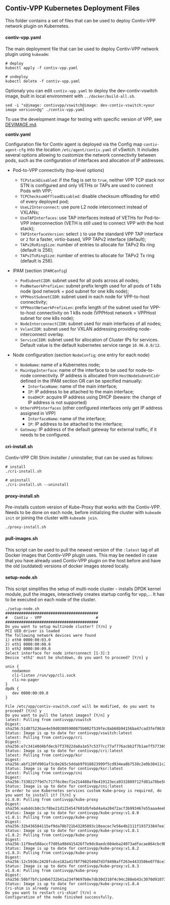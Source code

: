 ## Contiv-VPP Kubernetes Deployment Files

This folder contains a set of files that can be used to deploy Contiv-VPP
network plugin on Kubernetes.

#### contiv-vpp.yaml
The main deployment file that can be used to deploy Contiv-VPP network plugin using `kubeadm`:
```
# deploy
kubectl apply -f contiv-vpp.yaml

# undeploy
kubectl delete -f contiv-vpp.yaml
```
Optionaly you can edit `contiv-vpp.yaml` to deploy the dev-contiv-vswitch image, built
in local environment with `../docker/build-all.sh`.
```
sed -i "s@image: contivvpp/vswitch@image: dev-contiv-vswitch:<your image version>@g" ./contiv-vpp.yaml
```

To use the development image for testing with specific version of VPP, see
[DEVIMAGE.md](../docker/DEVIMAGE.md).

**contiv.yaml**

  Configuration file for Contiv agent is deployed via the Config map `contiv-agent-cfg`
  into the location `/etc/agent/contiv.yaml` of vSwitch. It includes several options
  allowing to customize the network connectivity between pods, such as the configuration
  of interfaces and allocation of IP addresses.

  * Pod-to-VPP connectivity (top-level options)
    - `TCPstackDisabled`: if the flag is set to `true`, neither VPP TCP stack nor STN is configured
      and only VETHs or TAPs are used to connect Pods with VPP;
    - `TCPChecksumOffloadDisabled`: disable checksum offloading for eth0 of every deployed pod;
    - `UseL2Interconnect`: use pure L2 node interconnect instead of VXLANs;
    - `UseTAPInterfaces`: use TAP interfaces instead of VETHs for Pod-to-VPP interconnection
      (VETH is still used to connect VPP with the host stack);
    - `TAPInterfaceVersion`: select `1` to use the standard VPP TAP interface or `2`
      for a faster, virtio-based, VPP TAPv2 interface (default);
    - `TAPv2RxRingSize`: number of entries to allocate for TAPv2 Rx ring (default is 256);
    - `TAPv2TxRingSize`: number of entries to allocate for TAPv2 Tx ring (default is 256).

  * IPAM (section `IPAMConfig`)
    - `PodSubnetCIDR`: subnet used for all pods across all nodes;
    - `PodNetworkPrefixLen`: subnet prefix length used for all pods of 1 k8s node
      (pod network = pod subnet for one k8s node);
    - `VPPHostSubnetCIDR`: subnet used in each node for VPP-to-host connectivity;
    - `VPPHostNetworkPrefixLen`: prefix length of the subnet used for VPP-to-host connectivity
      on 1 k8s node (VPPHost network = VPPHost subnet for one k8s node);
    - `NodeInterconnectCIDR`: subnet used for main interfaces of all nodes;
    - `VxlanCIDR`: subnet used for VXLAN addressing providing node-interconnect overlay.
    - `ServiceCIDR`: subnet used for allocation of Cluster IPs for services. Default value
    is the default kubernetes service range `10.96.0.0/12`.

  * Node configuration (section `NodeConfig`; one entry for each node)
    - `NodeName`: name of a Kubernetes node;
    - `MainVppInterface`: name of the interface to be used for node-to-node connectivity.
       IP address is allocated from `HostNodeSubnetCidr` defined in the IPAM section OR can be specified manually:
      - `InterfaceName`: name of the main interface;
      - `IP`: IP address to be attached to the main interface;
      - `UseDHCP`: acquire IP address using DHCP
              (beware: the change of IP address is not supported)
    - `OtherVPPInterfaces` (other configured interfaces only get IP address assigned in VPP)
      - `InterfaceName`: name of the interface;
      - `IP`: IP address to be attached to the interface;
    - `Gateway`: IP address of the default gateway for external traffic, if it needs to be configured.

#### cri-install.sh
Contiv-VPP CRI Shim installer / uninstaller, that can be used as follows:
```
# install
./cri-install.sh

# uninstall
./cri-install.sh --uninstall
```

#### proxy-install.sh
Pre-installs custom version of Kube-Proxy that works with the Contiv-VPP. Needs to be done
on each node, before initializing the cluster with `kubeadm init` or joining the cluster with `kubeadm join`.
```
./proxy-install.sh
```

#### pull-images.sh
This script can be used to pull the newest version of the `:latest` tag of all Docker images
that Contiv-VPP plugin uses. This may be needed in case that you have already used Contiv-VPP plugin
on the host before and have the old (outdated) versions of docker images stored locally.

#### setup-node.sh
This script simplifies the setup of multi-node cluster - installs DPDK kernel module, pull the images, interactively creates startup config for vpp,... It has to be
executed on each node of the cluster.
```
./setup-node.sh
#########################################
#   Contiv - VPP                        #
#########################################
Do you want to setup multinode cluster? [Y/n] y
PCI UIO driver is loaded
The following network devices were found
1) eth0 0000:00:03.0
2) eth1 0000:00:08.0
3) eth2 0000:00:09.0
Select interface for node interconnect [1-3]:3
Device 'eth2' must be shutdown, do you want to proceed? [Y/n] y

unix {
   nodaemon
   cli-listen /run/vpp/cli.sock
   cli-no-pager
}
dpdk {
   dev 0000:00:09.0
}

File /etc/vpp/contiv-vswitch.conf will be modified, do you want to proceed? [Y/n] y
Do you want to pull the latest images? [Y/n] y
latest: Pulling from contivvpp/vswitch
Digest: sha256:51d875236ae4e59d03805900875b002f539fec8ab68b94156ba47cad3fef8630
Status: Image is up to date for contivvpp/vswitch:latest
latest: Pulling from contivvpp/cri
Digest: sha256:e7c34140d4bfdecb7f37022da8a1e57c5377cc77af776acbb2f7b1aeff577365
Status: Image is up to date for contivvpp/cri:latest
latest: Pulling from contivvpp/ksr
Digest: sha256:abf120fd901af3c8e265c5ddab9f918823999f5cd934ea8b7538c2e0b30411c2
Status: Image is up to date for contivvpp/ksr:latest
latest: Pulling from contivvpp/cni
Digest: sha256:7330227f9d7c717f6c0ecf1e214488af8e419123eca9332889712fd81a78be50
Status: Image is up to date for contivvpp/cni:latest
In order to use Kubernetes services custom Kube-proxy is required, do you want to install it? [Y/n] y
v1.8.0: Pulling from contivvpp/kube-proxy
Digest: sha256:eabddcb0c3cf8be21d1254547601dbfebd4a4a20472acf3b993467e55aaa4eeb
Status: Image is up to date for contivvpp/kube-proxy:v1.8.0
v1.8.1: Pulling from contivvpp/kube-proxy
Digest: sha256:32b436584115ef9da70b721b43285893c10eacec7e56e4b2111f193733847ee1
Status: Image is up to date for contivvpp/kube-proxy:v1.8.1
v1.8.2: Pulling from contivvpp/kube-proxy
Digest: sha256:11f9ee588accf7d05a98d415426f7e9dc0aedc604eba24073adfacae864cbc9b
Status: Image is up to date for contivvpp/kube-proxy:v1.8.2
v1.8.3: Pulling from contivvpp/kube-proxy
Digest: sha256:12c5936c2428fcdce182a41f8f7982540d7d3f8498aff263e4433506e07f8ce3
Status: Image is up to date for contivvpp/kube-proxy:v1.8.3
v1.8.4: Pulling from contivvpp/kube-proxy
Digest: sha256:50bf7bfc1d4b6732b41a234f9697b0e7db30d310f4c94c288eb43c3070d91073
Status: Image is up to date for contivvpp/kube-proxy:v1.8.4
Cri-shim is already running
Do you want to restart cri-shim? [Y/n] n
Configuration of the node finished successfully.
```
